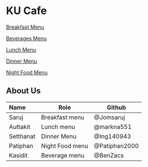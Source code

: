 # KU Cafe


[Breakfast Menu](Menu.md/#Breakfast%20Menu)

[Beverages Menu](Menu.md/#Beverage%20Menu)

[Lunch Menu](Menu.md/#Lunch%20Menu)

[Dinner Menu](Menu.md/#Dinner%20Menu)

[Night Food Menu](Menu.md/#Night%20Food%20Menu)



## About Us



| Name      | Role      | Github   |
|:----------|-----------|----------|
| Saruj | Breakfast menu| @Jomsaruj |
| Auttakit  | Lunch menu    | @markna551    |
| Setthanat | Dinner Menu| @Ing140943 | 
| Patiphan   | Night Food menu    | @Patiphan2000     |
| Kasidit  | Beverage menu    | @BenZacs     |

